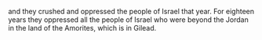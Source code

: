and they crushed and oppressed the people of Israel that year. For eighteen years they oppressed all the people of Israel who were beyond the Jordan in the land of the Amorites, which is in Gilead.
